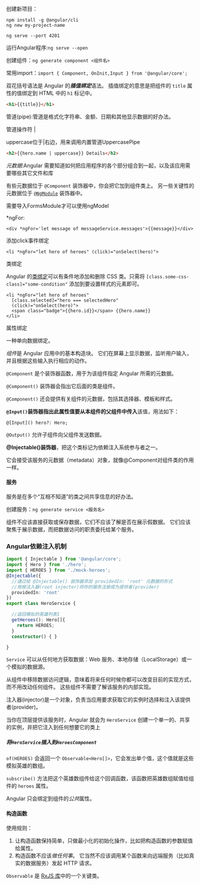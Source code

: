 创建新项目：

```shell
npm install -g @angular/cli
ng new my-project-name

ng serve --port 4201
```



运行Angular程序:`ng serve --open`

创建组件：`ng generate component <组件名>`

常用import：`import { Component, OnInit,Input } from '@angular/core';`



双花括号语法是 Angular 的***插值绑定***语法。 插值绑定的意思是把组件的 `title` 属性的值绑定到 HTML 中的 `h1` 标记中。

```html
<h1>{{title}}</h1>
```



管道(pipe):管道是格式化字符串、金额、日期和其他显示数据的好办法。

管道操作符 |

uppercase位于|右边，用来调用内置管道UppercasePipe

```html
<h2>{{hero.name | uppercase}} Details</h2>
```



*元数据*:Angular 需要知道如何把应用程序的各个部分组合到一起，以及该应用需要哪些其它文件和库

有些元数据位于 `@Component` 装饰器中，你会把它加到组件类上。 另一些关键性的元数据位于 [`@NgModule`](https://angular.cn/guide/ngmodules) 装饰器中。



需要导入FormsModule才可以使用ngModel



*ngFor:

```
<div *ngFor='let message of messageService.messages'>{{message}}</div>
```

添加click事件绑定

```
<li *ngFor="let hero of heroes" (click)="onSelect(hero)">
```

类绑定

Angular 的[类绑定](https://angular.cn/guide/attribute-binding#class-binding)可以有条件地添加和删除 CSS 类。只需将 `[class.some-css-class]="some-condition"` 添加到要设置样式的元素即可。

```
<li *ngFor="let hero of heroes"
  [class.selected]="hero === selectedHero"
  (click)="onSelect(hero)">
  <span class="badge">{{hero.id}}</span> {{hero.name}}
</li>
```



属性绑定

一种单向数据绑定。





*组件*是 Angular 应用中的基本构造块。 它们在屏幕上显示数据，监听用户输入，并且根据这些输入执行相应的动作。

`@Component` 是个装饰器函数，用于为该组件指定 Angular 所需的元数据。

`@Component()` 装饰器会指出它后面的类是组件。

`@Component()` 还会提供有关组件的元数据，包括其选择器、模板和样式。



**`@Input()`装饰器指出此属性值要从本组件的父组件中传入**该值，用法如下：

`@[Input]() hero?: Hero;`

`@Output()` 允许子组件向父组件发送数据。



**@Injectable()装饰器**，把这个类标记为依赖注入系统参与者之一。

它会接受该服务的元数据（metadata）对象，就像@Component对组件类的作用一样。

#### 服务

服务是在多个“互相不知道”的类之间共享信息的好办法。

创建服务：`ng generate service <服务名>`

组件不应该直接获取或保存数据，它们不应该了解是否在展示假数据。 它们应该聚焦于展示数据，而把数据访问的职责委托给某个服务。

### Angular依赖注入机制

```typescript
import { Injectable } from '@angular/core';
import { Hero } from './hero';
import { HEROES } from './mock-heroes';
@Injectable({
  //通过给 @Injectable() 装饰器添加 providedIn: 'root' 元数据的形式
  //用根注入器(root injector)将你的服务注册成为提供者(provider)
  providedIn: 'root'
})
export class HeroService {

  //返回模拟的英雄列表1
  getHeroes(): Hero[]{
    return HEROES;
  }
  constructor() { }

}
```

`Service` 可以从任何地方获取数据：Web 服务、本地存储（LocalStorage）或一个模拟的数据源。

从组件中移除数据访问逻辑，意味着将来任何时候你都可以改变目前的实现方式，而不用改动任何组件。 这些组件不需要了解该服务的内部实现。

注入器(injector)是一个对象，负责当应用要求获取它的实例时选择和注入该提供者(provider)。

当你在顶层提供该服务时，Angular 就会为 `HeroService` 创建一个单一的、共享的实例，并把它注入到任何想要它的类上

##### 将`HeroService`插入到`HeroesComponent`

`of(HEROES)` 会返回一个 `Observable<Hero[]>`，它会发出单个值，这个值就是这些模拟英雄的数组。

`subscribe()` 方法把这个英雄数组传给这个回调函数，该函数把英雄数组赋值给组件的 `heroes` 属性。

Angular 只会绑定到组件的*公共*属性。

#### 构造函数

使用规则：

1. 让构造函数保持简单，只做最小化的初始化操作，比如把构造函数的参数赋值给属性。 
2. 构造函数不应该*做任何事*。 它当然不应该调用某个函数来向远端服务（比如真实的数据服务）发起 HTTP 请求。



`Observable` 是 [RxJS 库](http://reactivex.io/rxjs/)中的一个关键类。
